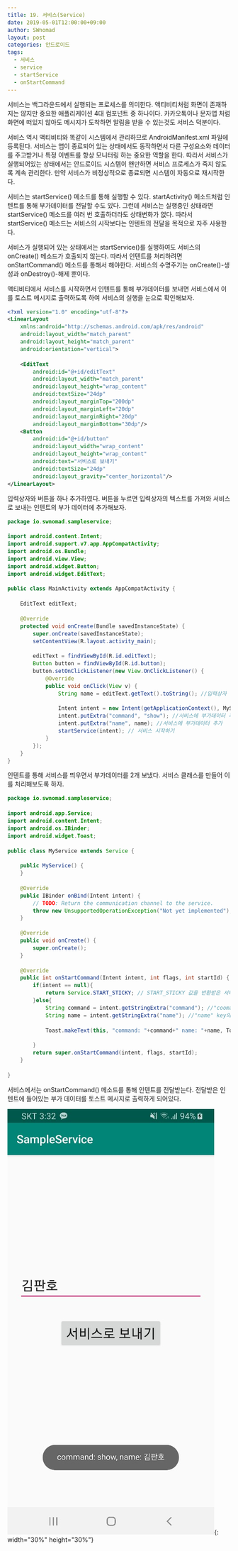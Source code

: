 ```yaml
---
title: 19. 서비스(Service)
date: 2019-05-01T12:00:00+09:00
author: SWnomad
layout: post
categories: 안드로이드
tags:
  - 서비스
  - service
  - startService
  - onStartCommand
---
```


서비스는 백그라운드에서 실행되는 프로세스를 의미한다. 액티비티처럼 화면이 존재하지는 않지만 중요한 애플리케이션 4대 컴포넌트 중 하나이다. 카카오톡이나 문자앱 처럼 화면에 떠있지 않아도 메시지가 도착하면 알림을 받을 수 있는것도 서비스 덕분이다.

서비스 역시 액티비티와 똑같이 시스템에서 관리하므로 AndroidManifest.xml 파일에 등록된다. 서비스는 앱이 종료되어 있는 상태에서도 동작하면서 다른 구성요소와 데이터를 주고받거나 특정 이벤트를 항상 모니터링 하는 중요한 역할을 한다. 따라서 서비스가 실행되어있는 상태에서는 안드로이드 시스템이 왠만하면 서비스 프로세스가 죽지 않도록 계속 관리한다. 만약 서비스가 비정상적으로 종료되면 시스템이 자동으로 재시작한다.

서비스는 startService() 메소드를 통해 실행할 수 있다. startActivity() 메소드처럼 인텐트를 통해 부가데이터를 전달할 수도 있다. 그런데 서비스는 실행중인 상태라면 startService() 메소드를 여러 번 호출하더라도 상태변화가 없다. 따라서 startService() 메소드는 서비스의 시작보다는 인텐트의 전달을 목적으로 자주 사용한다.

서비스가 실행되어 있는 상태에서는 startService()를 실행하여도 서비스의 onCreate() 메소드가 호출되지 않는다. 따라서 인텐트를 처리하려면 onStartCommand() 메소드를 통해서 해야한다. 서비스의 수명주기는 onCreate()-생성과 onDestroy()-해제 뿐이다.

액티비티에서 서비스를 시작하면서 인텐트를 통해 부가데이터를 보내면 서비스에서 이를 토스트 메시지로 출력하도록 하여 서비스의 실행을 눈으로 확인해보자.

~~~ xml
<?xml version="1.0" encoding="utf-8"?>
<LinearLayout
    xmlns:android="http://schemas.android.com/apk/res/android"
    android:layout_width="match_parent"
    android:layout_height="match_parent"
    android:orientation="vertical">

    <EditText
        android:id="@+id/editText"
        android:layout_width="match_parent"
        android:layout_height="wrap_content"
        android:textSize="24dp"
        android:layout_marginTop="200dp"
        android:layout_marginLeft="20dp"
        android:layout_marginRight="20dp"
        android:layout_marginBottom="30dp"/>
    <Button
        android:id="@+id/button"
        android:layout_width="wrap_content"
        android:layout_height="wrap_content"
        android:text="서비스로 보내기"
        android:textSize="24dp"
        android:layout_gravity="center_horizontal"/>
</LinearLayout>
~~~

입력상자와 버튼을 하나 추가하였다. 버튼을 누르면 입력상자의 텍스트를 가져와 서비스로 보내는 인텐트의 부가 데이터에 추가해보자.

~~~ java
package io.swnomad.sampleservice;

import android.content.Intent;
import android.support.v7.app.AppCompatActivity;
import android.os.Bundle;
import android.view.View;
import android.widget.Button;
import android.widget.EditText;

public class MainActivity extends AppCompatActivity {

    EditText editText;

    @Override
    protected void onCreate(Bundle savedInstanceState) {
        super.onCreate(savedInstanceState);
        setContentView(R.layout.activity_main);

        editText = findViewById(R.id.editText);
        Button button = findViewById(R.id.button);
        button.setOnClickListener(new View.OnClickListener() {
            @Override
            public void onClick(View v) {
                String name = editText.getText().toString(); //입력상자 텍스트 읽어서 저장

                Intent intent = new Intent(getApplicationContext(), MyService.class); //서비스를 띄우기 위한 인텐트 객체 생성
                intent.putExtra("command", "show"); //서비스에 부가데이터 추가
                intent.putExtra("name", name); //서비스에 부가데이터 추가
                startService(intent); // 서비스 시작하기
            }
        });
    }
}
~~~

인텐트를 통해 서비스를 띄우면서 부가데이터를 2개 보냈다. 서비스 클래스를 만들어 이를 처리해보도록 하자.

~~~ java
package io.swnomad.sampleservice;

import android.app.Service;
import android.content.Intent;
import android.os.IBinder;
import android.widget.Toast;

public class MyService extends Service {

    public MyService() {
    }

    @Override
    public IBinder onBind(Intent intent) {
        // TODO: Return the communication channel to the service.
        throw new UnsupportedOperationException("Not yet implemented");
    }

    @Override
    public void onCreate() {
        super.onCreate();
    }

    @Override
    public int onStartCommand(Intent intent, int flags, int startId) {
        if(intent == null){
            return Service.START_STICKY; // START_STICKY 값을 반환받은 서비스는 비정상 종료 되면 자동으로 재시작되도록 설정
        }else{
            String command = intent.getStringExtra("command"); //"coomand" key의 value 가져오기
            String name = intent.getStringExtra("name"); //"name" key의 value 가져오기

            Toast.makeText(this, "command: "+command+" name: "+name, Toast.LENGTH_LONG).show();

        }
        return super.onStartCommand(intent, flags, startId);
    }

}
~~~

서비스에서는 onStartCommand() 메소드를 통해 인텐트를 전달받는다. 전달받은 인텐트에 들어있는 부가 데이터를 토스트 메시지로 출력하게 되어있다.

![1](/images/android/19/1.jpg){: width="30%" height="30%"}